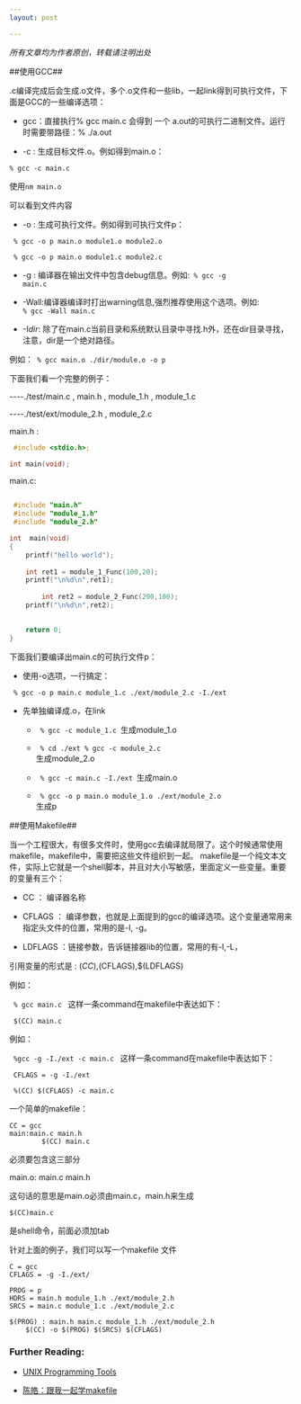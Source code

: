 ```yaml
---
layout: post

---
```


<em>所有文章均为作者原创，转载请注明出处</em>

##使用GCC##

.c编译完成后会生成.o文件，多个.o文件和一些lib，一起link得到可执行文件，下面是GCC的一些编译选项：

- gcc：直接执行% gcc  main.c 会得到 一个 a.out的可执行二进制文件。运行时需要带路径：% ./a.out

-  -c : 生成目标文件.o。例如得到main.o：

```
% gcc -c main.c
```

使用<code>nm main.o</code>

可以看到文件内容

- -o : 生成可执行文件。例如得到可执行文件p：

<code> % gcc -o p main.o module1.o module2.o </code>

<code> % gcc -o p main.o module1.c module2.c </code>

- -g : 编译器在输出文件中包含debug信息。例如:<code> % gcc -g main.c</code>

- -Wall:编译器编译时打出warning信息,强烈推荐使用这个选项。例如:<code> % gcc -Wall main.c</code>

- -I<em>dir</em>: 除了在main.c当前目录和系统默认目录中寻找.h外，还在dir目录寻找，注意，dir是一个绝对路径。

例如：<code> % gcc main.o ./dir/module.o -o p </code>



下面我们看一个完整的例子：

----./test/main.c , main.h  ,  module_1.h  ,  module_1.c  

----./test/ext/module_2.h  ,  module_2.c

main.h : 

```c 
 #include <stdio.h>;

int main(void);

```

main.c:

```C 

 #include "main.h" 
 #include "module_1.h"
 #include "module_2.h"

int  main(void)
{
	printf("hello world");
	
	int ret1 = module_1_Func(100,20); 
	printf("\n%d\n",ret1);
	
        int ret2 = module_2_Func(200,100);
	printf("\n%d\n",ret2);
	

	return 0;
}
```

下面我们要编译出main.c的可执行文件p：

- 使用-o选项，一行搞定：

<code> % gcc -o p main.c module_1.c ./ext/module_2.c -I./ext </code>

- 先单独编译成.o，在link

	- <code> % gcc -c module_1.c </code>生成module_1.o

	- <code> % cd ./ext	% gcc -c module_2.c </code>生成module_2.o

	- <code> % gcc -c main.c -I./ext </code>生成main.o

	- <code> % gcc -o p main.o module_1.o ./ext/module_2.o </code>生成p


##使用Makefile##

当一个工程很大，有很多文件时，使用gcc去编译就局限了。这个时候通常使用makefile，makefile中，需要把这些文件组织到一起。
makefile是一个纯文本文件，实际上它就是一个shell脚本，并且对大小写敏感，里面定义一些变量。重要的变量有三个：

- CC ： 编译器名称

- CFLAGS ： 编译参数，也就是上面提到的gcc的编译选项。这个变量通常用来指定头文件的位置，常用的是-I, -g。

- LDFLAGS ：链接参数，告诉链接器lib的位置，常用的有-I,-L，

引用变量的形式是 : $(CC),$(CFLAGS),$(LDFLAGS)

例如：

<code> % gcc  main.c </code> 这样一条command在makefile中表达如下：

<code> $(CC) main.c </code>

例如：

<code> %gcc -g -I./ext -c main.c </code> 这样一条command在makefile中表达如下：

<code> CFLAGS = -g -I./ext </code>

<code> %(CC) $(CFLAGS) -c main.c </code>

一个简单的makefile：

```
CC = gcc
main:main.c main.h
        $(CC) main.c
```

必须要包含这三部分

main.o: main.c main.h

这句话的意思是main.o必须由main.c，main.h来生成

`$(CC)main.c`

是shell命令，前面必须加tab

针对上面的例子，我们可以写一个makefile 文件


```
C = gcc
CFLAGS = -g -I./ext/

PROG = p
HDRS = main.h module_1.h ./ext/module_2.h
SRCS = main.c module_1.c ./ext/module_2.c

$(PROG) : main.h main.c module_1.h ./ext/module_2.h
	$(CC) -o $(PROG) $(SRCS) $(CFLAGS)

```


<h3>Further Reading:</h3>

- <a href="http://cslibrary.stanford.edu/107/UnixProgrammingTools.pdf">UNIX Programming Tools</a>

- <a href="https://www.google.com.hk/url?sa=t&rct=j&q=&esrc=s&source=web&cd=2&ved=0CC4QFjAB&url=%68%74%74%70%3a%2f%2f%66%6c%79%66%65%65%6c%2e%67%6f%6f%67%6c%65%63%6f%64%65%2e%63%6f%6d%2f%66%69%6c%65%73%2f%48%6f%77%25%32%30%74%6f%25%32%30%57%72%69%74%65%25%32%30%6d%61%6b%65%66%69%6c%65%2e%70%64%66&ei=DycDU9blG-TUigeM04GwAg&usg=AFQjCNGR312P8_ZhYaJaGVLK_7R6pgkSRA">陈皓：跟我一起学makefile</a>